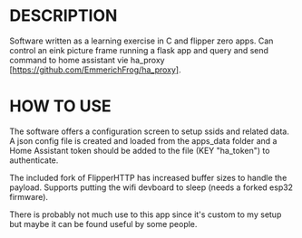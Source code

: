 # DESCRIPTION
Software written as a learning exercise in C and flipper zero apps. 
Can control an eink picture frame running a flask app and query and send command to home assistant vie ha_proxy [https://github.com/EmmerichFrog/ha_proxy].

# HOW TO USE
The software offers a configuration screen to setup ssids and related data. A json config file is created and loaded from the apps_data folder and a Home Assistant token should be added to the file (KEY "ha_token") to authenticate.

The included fork of FlipperHTTP has increased buffer sizes to handle the payload. Supports putting the wifi devboard to sleep (needs a forked esp32 firmware).

There is probably not much use to this app since it's custom to my setup but maybe it can be found useful by some people.
